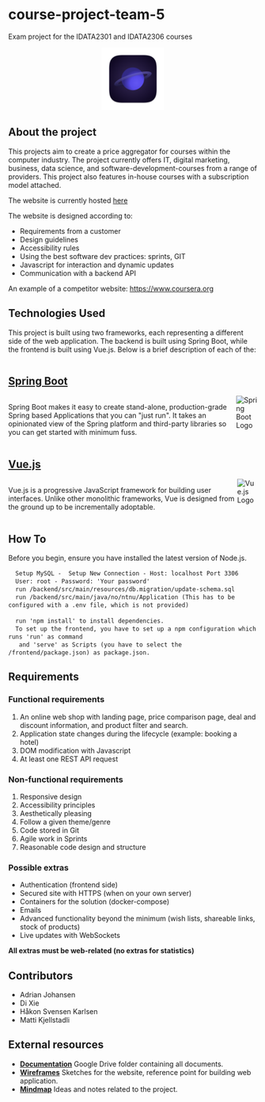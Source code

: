 # course-project-team-5
Exam project for the IDATA2301 and IDATA2306 courses

<p align="center">
  <img src="design/logoApp.svg" alt="Logo" style="width:25%;height:25%;">
</p>


## About the project

This projects aim to create a price aggregator for courses within the computer industry. The project currently offers IT, digital marketing, business, data science, and software-development-courses from a range of providers. This project also features in-house courses with a subscription model attached.

The website is currently hosted [here](http://connect.learniverse.store/)

The website is designed according to:
- Requirements from a customer
- Design guidelines
- Accessibility rules
- Using the best software dev practices: sprints, GIT
- Javascript for interaction and dynamic updates
- Communication with a backend API

An example of a competitor website: https://www.coursera.org

## Technologies Used

This project is built using two frameworks, each representing a different side of the web application. The backend is built using Spring Boot, while the frontend is built using Vue.js. Below is a brief description of each of the:

<div style="display: flex; flex-direction: column">

## [Spring Boot](https://spring.io/projects/spring-boot)

<div style="display: flex">

Spring Boot makes it easy to create stand-alone, production-grade Spring based Applications that you can "just run". It takes an opinionated view of the Spring platform and third-party libraries so you can get started with minimum fuss.

<img src="https://www.vectorlogo.zone/logos/springio/springio-icon.svg" alt="Spring Boot Logo" width="15%" height="15%">

</div>
</div>

<div style="display: flex; flex-direction: column">

## [Vue.js](https://vuejs.org/ )

<div  style="display: flex">

Vue.js is a progressive JavaScript framework for building user interfaces. Unlike other monolithic frameworks, Vue is designed from the ground up to be incrementally adoptable.

<img src="https://vuejs.org/images/logo.png" alt="Vue.js Logo" width="15%" height="15%">

</div>

</div>

## How To
Before you begin, ensure you have installed the latest version of Node.js.

 ```
   Setup MySQL -  Setup New Connection - Host: localhost Port 3306
   User: root - Password: 'Your password'
   run /backend/src/main/resources/db.migration/update-schema.sql
   run /backend/src/main/java/no/ntnu/Application (This has to be configured with a .env file, which is not provided)

   run 'npm install' to install dependencies.
   To set up the frontend, you have to set up a npm configuration which runs 'run' as command 
    and 'serve' as Scripts (you have to select the /frontend/package.json) as package.json.
```

## Requirements

### Functional requirements
1. An online web shop with landing page, price
   comparison page, deal and discount information,
   and product filter and search.
2. Application state changes during the lifecycle
   (example: booking a hotel)
3. DOM modification with Javascript
4. At least one REST API request

### Non-functional requirements
1. Responsive design
2. Accessibility principles
3. Aesthetically pleasing
4. Follow a given theme/genre
5. Code stored in Git
6. Agile work in Sprints
7. Reasonable code design and structure

### Possible extras
- Authentication (frontend side)
- Secured site with HTTPS (when on your own server)
- Containers for the solution (docker-compose)
- Emails
- Advanced functionality beyond the minimum (wish lists,
shareable links, stock of products)
- Live updates with WebSockets

**All extras must be web-related (no extras for statistics)**

## Contributors

- Adrian Johansen
- Di Xie
- Håkon Svensen Karlsen
- Matti Kjellstadli

## External resources

- **[Documentation](https://drive.google.com/drive/folders/1dnp1F-qoZYDw4lbvyHWyZIOfUUeed7VV)** Google Drive folder containing all documents.
- **[Wireframes](https://www.figma.com/file/5t3L0Wnz9uqJoAvucoNp63/IDATA-2301-%26-2306-Wireframes?type=design&node-id=0%3A1&mode=design&t=kIWWhxp0uJbGogJn-1)** Sketches for the website, reference point for building web application.
- **[Mindmap](https://mm.tt/app/map/3112803398?t=xNWqS5i0rP)** Ideas and notes related to the project.
